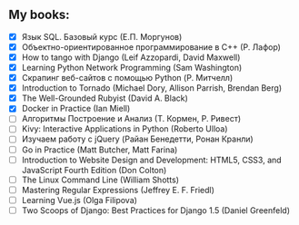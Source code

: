 ## My books:

- [x] Язык SQL. Базовый курс (Е.П. Моргунов)
- [x] Объектно-ориентированное программирование в С++ (Р. Лафор)
- [x] How to tango with Django (Leif Azzopardi, David Maxwell)
- [x] Learning Python Network Programming (Sam Washington)
- [x] Скрапинг веб-сайтов с помощью Python (Р. Митчелл)
- [x] Introduction to Tornado (Michael Dory, Allison Parrish, Brendan Berg)
- [x] The Well-Grounded Rubyist (David A. Black)
- [x] Docker in Practice (Ian Miell)
- [ ] Алгоритмы Построение и Анализ (Т. Кормен, Р. Ривест)
- [ ] Kivy: Interactive Applications in Python (Roberto Ulloa)
- [ ] Изучаем работу с jQuery (Райан Бенедетти, Ронан Кранли)
- [ ] Go in Practice (Matt Butcher, Matt Farina)
- [ ] Introduction to Website Design and Development: HTML5, CSS3, and JavaScript Fourth Edition (Don Colton)
- [ ] The Linux Command Line (William Shotts)
- [ ] Mastering Regular Expressions (Jeffrey E. F. Friedl)
- [ ] Learning Vue.js (Olga Filipova)
- [ ] Two Scoops of Django: Best Practices for Django 1.5 (Daniel Greenfeld)

